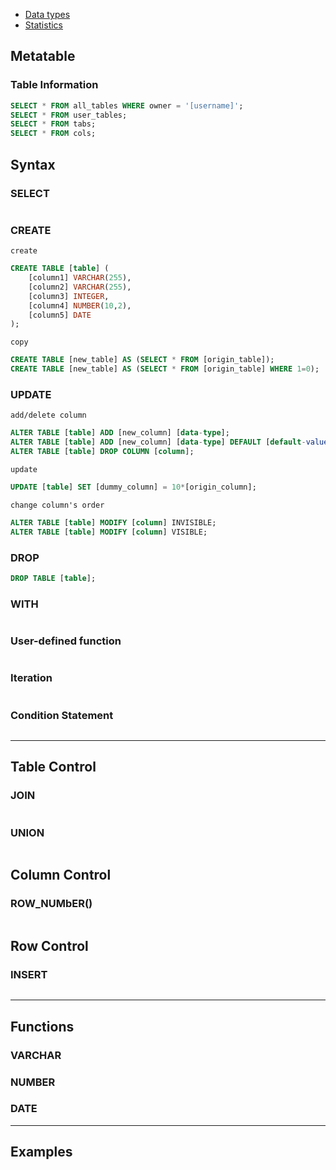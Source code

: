 - [Data types](https://docs.oracle.com/cd/A58617_01/server.804/a58241/ch5.htm)
- [Statistics](https://www.oracle.com/database/technologies/bi-datawarehousing.html)

## Metatable
### Table Information
```sql
SELECT * FROM all_tables WHERE owner = '[username]';
SELECT * FROM user_tables;
SELECT * FROM tabs;
SELECT * FROM cols;
```


## Syntax
### SELECT
```sql
```


### CREATE
`create`
```sql
CREATE TABLE [table] (
	[column1] VARCHAR(255),
	[column2] VARCHAR(255),
	[column3] INTEGER,
	[column4] NUMBER(10,2),
	[column5] DATE
);
```

`copy`
```sql
CREATE TABLE [new_table] AS (SELECT * FROM [origin_table]);                   -- copy table
CREATE TABLE [new_table] AS (SELECT * FROM [origin_table] WHERE 1=0);         -- copy table to have empty value
```

### UPDATE
`add/delete column`
```sql
ALTER TABLE [table] ADD [new_column] [data-type];                                     -- add column
ALTER TABLE [table] ADD [new_column] [data-type] DEFAULT [default-value] NOT NULL;    -- add column with options
ALTER TABLE [table] DROP COLUMN [column];                                             -- delete column
```

`update`
```sql
UPDATE [table] SET [dummy_column] = 10*[origin_column];                                 -- set dummy column as operation about origin column
```

`change column's order`
```sql
ALTER TABLE [table] MODIFY [column] INVISIBLE;
ALTER TABLE [table] MODIFY [column] VISIBLE;
```

### DROP
```sql
DROP TABLE [table];
```


### WITH
```sql
```

### User-defined function
```sql
```

### Iteration
```sql
```

### Condition Statement
```sql
```

--- 

## Table Control
### JOIN
```sql
```

### UNION
```sql
```

## Column Control
### ROW_NUMbER()
```sql
```

## Row Control
### INSERT
```sql
```


---

## Functions
### VARCHAR
### NUMBER
### DATE


---

## Examples



